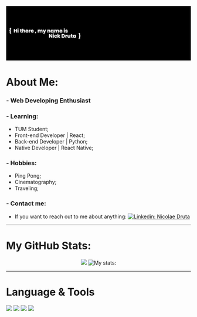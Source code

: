 <div id="header" align="center">
  <img src="https://github.com/NickDruta/NickDruta/blob/main/banner.png"/>
</div>

# About Me:

### - Web Developing Enthusiast

### - Learning:
- TUM Student;
- Front-end Developer | React;
- Back-end Developer | Python;
- Native Developer | React Native;

### - Hobbies:
- Ping Pong;
- Cinematography;
- Traveling;

### - Contact me:
- If you want to reach out to me about anything:
  [![Linkedin: Nicolae Druta](https://img.shields.io/badge/-nicolaedruta-blue?style=flat-square&logo=Linkedin&logoColor=white&link=https://www.linkedin.com/in/nicolaedruta/)](https://www.linkedin.com/in/nicolaedruta/)
<hr/>

# My GitHub Stats:


<p align = "center">
    <img src = "https://github-readme-stats.vercel.app/api/top-langs/?username=NickDruta&title_color=ffffff&text_color=c9cacc&icon_color=2bbc8a&bg_color=0d1117&langs_count=3">
  <img src="https://github-readme-stats.vercel.app/api?username=NickDruta&show_icons=true&line_height=27&count_private=true&title_color=ffffff&text_color=c9cacc&icon_color=ffffff&bg_color=0d1117" alt="My stats:" />
</p>
<hr/>

# Language & Tools

![](https://img.shields.io/badge/CODE-React-white?logo=React&logoColor=white)
![](https://img.shields.io/badge/CODE-Python-white?logo=Python&logoColor=white)
![](https://img.shields.io/badge/Editor-VIM-white?logo=Vim&logoColor=white)
![](https://img.shields.io/badge/CODE-C-white?logo=C&logoColor=white)
